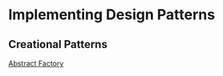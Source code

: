 # Implementing Design Patterns

## Creational Patterns

[Abstract Factory](src/abstract_factory/README.md)
